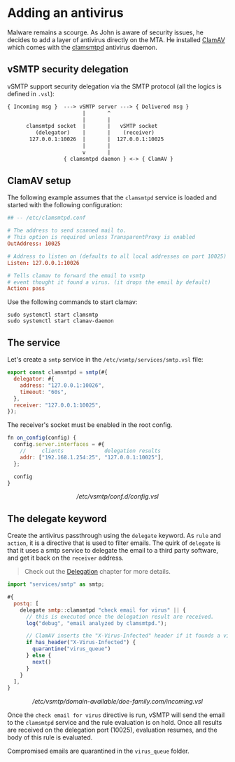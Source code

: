 # Adding an antivirus

Malware remains a scourge. As John is aware of security issues, he decides to add a layer of antivirus directly on the MTA. He installed [ClamAV](https://www.clamav.net/) which comes with the [clamsmtpd](https://linux.die.net/man/8/clamsmtpd) antivirus daemon.

## vSMTP security delegation

vSMTP support security delegation via the SMTP protocol (all the logics is defined in `.vsl`):

```txt
{ Incoming msg }  ---> vSMTP server ---> { Delivered msg }
                        |       ^
                        |       |
      clamsmtpd socket  |       |   vSMTP socket
         (delegator)    |       |    (receiver)
       127.0.0.1:10026  |       |  127.0.0.1:10025
                        |       |
                        v       |
                  { clamsmtpd daemon } <-> { ClamAV }
```

## ClamAV setup

The following example assumes that the `clamsmtpd` service is loaded and started with the following configuration:

```toml
## -- /etc/clamsmtpd.conf

# The address to send scanned mail to.
# This option is required unless TransparentProxy is enabled
OutAddress: 10025

# Address to listen on (defaults to all local addresses on port 10025)
Listen: 127.0.0.1:10026

# Tells clamav to forward the email to vsmtp
# event thought it found a virus. (it drops the email by default)
Action: pass
```

Use the following commands to start clamav:

```shell
sudo systemctl start clamsmtp
sudo systemctl start clamav-daemon
```

## The service

Let's create a `smtp` service in the `/etc/vsmtp/services/smtp.vsl` file:

```js
export const clamsmtpd = smtp(#{
  delegator: #{
    address: "127.0.0.1:10026",
    timeout: "60s",
  },
  receiver: "127.0.0.1:10025",
});
```

The receiver's socket must be enabled in the root config.

```js
fn on_config(config) {
  config.server.interfaces = #{
    //     clients             delegation results
    addr: ["192.168.1.254:25", "127.0.0.1:10025"],
  };

  config
}
```

<p style="text-align: center;"> <i>/etc/vsmtp/conf.d/config.vsl</i> </p>

## The delegate keyword

Create the antivirus passthrough using the `delegate` keyword. As `rule` and `action`, it is a directive that is used to filter emails. The quirk of `delegate` is that it uses a smtp service to delegate the email to a third party software, and get it back on the `receiver` address.

> Check out the [Delegation](/src/filtering/delegation.md) chapter for more details.

```js
import "services/smtp" as smtp;

#{
  postq: [
    delegate smtp::clamsmtpd "check email for virus" || {
      // this is executed once the delegation result are received.
      log("debug", "email analyzed by clamsmtpd.");

      // ClamAV inserts the "X-Virus-Infected" header if it founds a virus.
      if has_header("X-Virus-Infected") {
        quarantine("virus_queue")
      } else {
        next()
      }
    }
  ],
}
```

<p style="text-align: center;"> <i>/etc/vsmtp/domain-available/doe-family.com/incoming.vsl</i> </p>

Once the `check email for virus` directive is run, vSMTP will send the email to the `clamsmtpd` service and the rule evaluation is on hold. Once all results are received on the delegation port (10025), evaluation resumes, and the body of this rule is evaluated.

Compromised emails are quarantined in the `virus_queue` folder.

